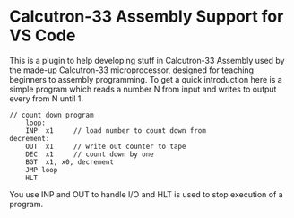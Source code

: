 # Calcutron-33 Assembly Support for VS Code

This is a plugin to help developing stuff in Calcutron-33 Assembly used by the made-up Calcutron-33 microprocessor, designed for teaching beginners to assembly programming. To get a quick introduction here is a simple program which reads a number N from input and writes to output every from N until 1. 

    // count down program
        loop:
        INP  x1     // load number to count down from
    decrement:
        OUT  x1     // write out counter to tape
        DEC  x1     // count down by one
        BGT  x1, x0, decrement
        JMP loop
        HLT

You use INP and OUT to handle I/O and HLT is used to stop execution of a program.